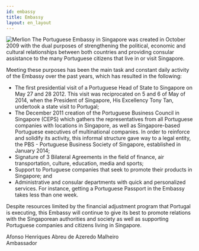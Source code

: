 ```yaml
---
id: embassy
title: Embassy
layout: en_layout
---
```


<img class="merlion" src="{% asset_path merlion.jpg %}" alt="Merlion" />
The Portuguese Embassy in Singapore was created in October 2009 with the dual purposes of strengthening the political, economic and cultural relationships between both countries and providing consular assistance to the many Portuguese citizens that live in or visit Singapore.

Meeting these purposes has been the main task and constant daily activity of the Embassy over the past years, which has resulted in the following:

 - The first presidential visit of a Portuguese Head of State to Singapore on May 27 and 28 2012. This visit was reciprocated on 5 and 6 of May of 2014, when the President of Singapore, His Excellency Tony Tan, undertook a state visit to Portugal;
 - The December 2011 creation of the Portuguese Business Council in Singapore (CEPS) which gathers the representatives from all Portuguese companies with locations in Singapore, as well as Singapore-based Portuguese executives of multinational companies. In order to reinforce and solidify its activity, this informal structure gave way to a legal entity, the PBS - Portuguese Business Society of Singapore, established in January 2014;
 - Signature of 3 Bilateral Agreements in the field of finance, air transportation, culture, education, media and sports;
 - Support to Portuguese companies that seek to promote their products in Singapore;
 and
 - Administrative and consular departments with quick and personalized services. For instance, getting a Portuguese Passport in the Embassy takes less than one week.

Despite resources limited by the financial adjustment program that Portugal is executing, this Embassy will continue to give its best to promote relations with the Singaporean authorities and society as well as supporting Portuguese companies and citizens living in Singapore.

<p class="signature">Afonso Henriques Abreu de Azeredo Malheiro<br/><span>Ambassador<span></p>

